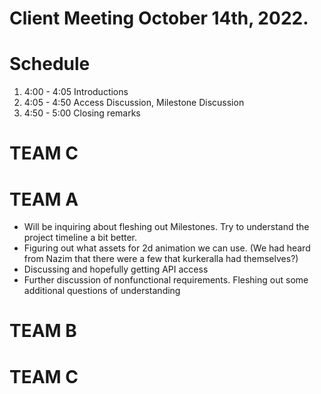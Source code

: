 

# Client Meeting October 14th, 2022. 

# Schedule
1. 4:00 - 4:05 Introductions
2. 4:05 - 4:50 Access Discussion, Milestone Discussion
3. 4:50 - 5:00 Closing remarks
# TEAM C



# TEAM A
 - Will be inquiring about fleshing out Milestones. Try to understand the project timeline a bit better.
 - Figuring out what assets for 2d animation we can use. (We had heard from Nazim that there were a few that kurkeralla had themselves?)
- Discussing and hopefully getting API access
- Further discussion of nonfunctional requirements. Fleshing out some additional questions of understanding

# TEAM B

# TEAM C
 
